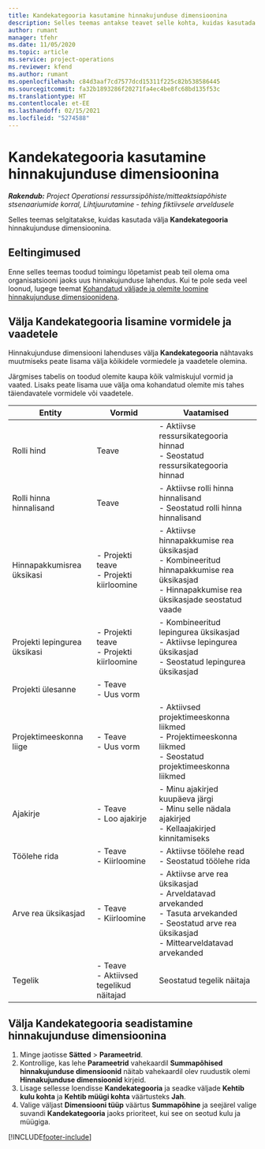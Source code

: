 ```yaml
---
title: Kandekategooria kasutamine hinnakujunduse dimensioonina
description: Selles teemas antakse teavet selle kohta, kuidas kasutada välja Kandekategooria hinnakujunduse dimensioonina.
author: rumant
manager: tfehr
ms.date: 11/05/2020
ms.topic: article
ms.service: project-operations
ms.reviewer: kfend
ms.author: rumant
ms.openlocfilehash: c84d3aaf7cd7577dcd15311f225c82b538586445
ms.sourcegitcommit: fa32b1893286f20271fa4ec4be8fc68bd135f53c
ms.translationtype: HT
ms.contentlocale: et-EE
ms.lasthandoff: 02/15/2021
ms.locfileid: "5274588"
---
```

# <a name="use-transaction-category-as-a-pricing-dimension"></a>Kandekategooria kasutamine hinnakujunduse dimensioonina


_**Rakendub:** Project Operationsi ressurssipõhiste/mitteaktsiapõhiste stsenaariumide korral,  Lihtjuurutamine - tehing fiktiivsele arveldusele_


Selles teemas selgitatakse, kuidas kasutada välja **Kandekategooria** hinnakujunduse dimensioonina. 

## <a name="prerequisites"></a>Eeltingimused
Enne selles teemas toodud toimingu lõpetamist peab teil olema oma organisatsiooni jaoks uus hinnakujunduse lahendus. Kui te pole seda veel loonud, lugege teemat [Kohandatud väljade ja olemite loomine hinnakujunduse dimensioonidena](create-custom-fields-entities-pricing-dimensions.md).

## <a name="add-the-transaction-category-field-to-forms-and-views"></a>Välja Kandekategooria lisamine vormidele ja vaadetele
Hinnakujunduse dimensiooni lahenduses välja **Kandekategooria** nähtavaks muutmiseks peate lisama välja kõikidele vormiedele ja vaadetele olemina.

Järgmises tabelis on toodud olemite kaupa kõik valmiskujul vormid ja vaated. Lisaks peate lisama uue välja oma kohandatud olemite mis tahes täiendavatele vormidele või vaadetele.

|  Entity        | Vormid     |Vaatamised        |
| ------------------------------|---------------------------------|----------------------------------|
|  Rolli hind| Teave |- Aktiivse ressursikategooria hinnad<br> - Seostatud ressursikategooria hinnad |
|  Rolli hinna hinnalisand| Teave|- Aktiivse rolli hinna hinnalisand<br>- Seostatud rolli hinna hinnalisand |
|  Hinnapakkumisrea üksikasi|- Projekti teave<br>- Projekti kiirloomine| - Aktiivse hinnapakkumise rea üksikasjad<br>- Kombineeritud hinnapakkumise rea üksikasjad<br>- Hinnapakkumise rea üksikasjade seostatud vaade |
|  Projekti lepingurea üksikasi|- Projekti teave<br>- Projekti kiirloomine|- Kombineeritud lepingurea üksikasjad<br>- Aktiivse lepingurea üksikasjad<br>- Seostatud lepingurea üksikasjad |
|  Projekti ülesanne|- Teave<br>- Uus vorm| &nbsp; |
|  Projektimeeskonna liige|- Teave<br>- Uus vorm|- Aktiivsed projektimeeskonna liikmed<br>- Projektimeeskonna liikmed<br>- Seostatud projektimeeskonna liikmed |
|  Ajakirje|- Teave<br>- Loo ajakirje|- Minu ajakirjed kuupäeva järgi<br>- Minu selle nädala ajakirjed<br>- Kellaajakirjed kinnitamiseks|
|  Töölehe rida|- Teave<br>- Kiirloomine|- Aktiivse töölehe read<br>- Seostatud töölehe rida|
|  Arve rea üksikasjad|- Teave<br>- Kiirloomine|- Aktiivse arve rea üksikasjad<br>- Arveldatavad arvekanded<br>- Tasuta arvekanded<br>- Seostatud arve rea üksikasjad <br>- Mittearveldatavad arvekanded|
|  Tegelik|- Teave<br>- Aktiivsed tegelikud näitajad| Seostatud tegelik näitaja |

## <a name="set-up-the-transaction-category-field-as-a-pricing-dimension"></a>Välja Kandekategooria seadistamine hinnakujunduse dimensioonina

1. Minge jaotisse **Sätted** > **Parameetrid**. 
2. Kontrollige, kas lehe **Parameetrid** vahekaardil **Summapõhised hinnakujunduse dimensioonid** näitab vahekaardil olev ruudustik olemi **Hinnakujunduse dimensioonid** kirjeid.
3. Lisage sellesse loendisse **Kandekategooria** ja seadke väljade **Kehtib kulu kohta** ja **Kehtib müügi kohta** väärtusteks **Jah**.
4. Valige väljast **Dimensiooni tüüp** väärtus **Summapõhine** ja seejärel valige suvandi **Kandekategooria** jaoks prioriteet, kui see on seotud kulu ja müügiga.


[!INCLUDE[footer-include](../includes/footer-banner.md)]
